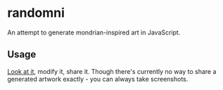 randomni
========

An attempt to generate mondrian-inspired art in JavaScript.

## Usage

[Look at it](http://jzaefferer.github.io/randomni), modify it, share it. Though there's currently no way to share a generated artwork exactly - you can always take screenshots.
